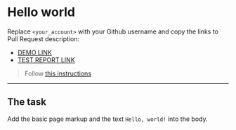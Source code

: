 # Hello world
Replace `<your_account>` with your Github username and copy the links to Pull Request description:
- [DEMO LINK](https://yarko-bachynskyi.github.io/layout_hello-world/)
- [TEST REPORT LINK](https://yarko-bachynskyi.github.io/layout_hello-world/report/html_report/)

> Follow [this instructions](https://mate-academy.github.io/layout_task-guideline/#how-to-solve-the-layout-tasks-on-github)
___

## The task 
Add the basic page markup and the text `Hello, world!` into the body.

